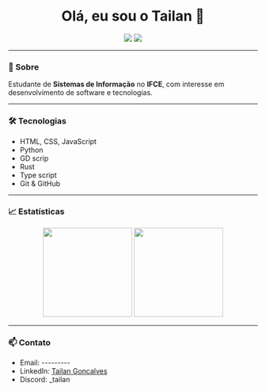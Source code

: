 <!-- Título com destaque -->
<h1 align="center">Olá, eu sou o Tailan 👋</h1>

<!-- Badges (opcional, mas deixa mais profissional) -->
<p align="center">
  <img src="https://img.shields.io/badge/Sistemas%20de%20Informa%C3%A7%C3%A3o-IFCE-blue" />
  <img src="https://img.shields.io/badge/Coding-%E2%9D%A4-red" />
</p>

---

### 🚀 Sobre
Estudante de **Sistemas de Informação** no **IFCE**, com interesse em desenvolvimento de software e tecnologias.

---

### 🛠️ Tecnologias
- HTML, CSS, JavaScript  
- Python
- GD scrip
- Rust
- Type script
- Git & GitHub  
  

---

### 📈 Estatísticas
<div align="center">
  <img height="180em" src="https://github-readme-stats.vercel.app/api?username=tailan-dev&show_icons=true&theme=radical" />
  <img height="180em" src="https://github-readme-stats.vercel.app/api/top-langs/?username=tailan-dev&layout=compact&theme=radical" />
</div>


---

### 📫 Contato
- Email: ---------
- LinkedIn: [Tailan Goncalves]([https://linkedin.com/in/seunome](https://www.linkedin.com/in/tailan-gon%C3%A7alves-2372a5371/))  
- Discord: _tailan
